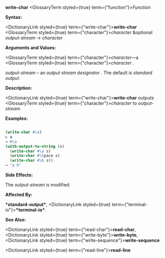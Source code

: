 **write-char** <GlossaryTerm styled={true} term={"function"}><i>Function</i></GlossaryTerm> 



**Syntax:** 



<DictionaryLink styled={true} term={"write-char"}><b>write-char</b></DictionaryLink> <GlossaryTerm styled={true} term={"character"}><i>character</i></GlossaryTerm> &amp;optional *output-stream → character* 



**Arguments and Values:** 



<GlossaryTerm styled={true} term={"character"}><i>character</i></GlossaryTerm>—a <GlossaryTerm styled={true} term={"character"}><i>character</i></GlossaryTerm> . 



*output-stream* – an *output stream designator* . The default is *standard output*. 



**Description:** 



<DictionaryLink styled={true} term={"write-char"}><b>write-char</b></DictionaryLink> outputs <GlossaryTerm styled={true} term={"character"}><i>character</i></GlossaryTerm> to *output-stream*. 



**Examples:**
```lisp

(write-char #\a) 
▷ a 
→ #\a 
(with-output-to-string (s) 
  (write-char #\a s) 
  (write-char #\Space s) 
  (write-char #\b s)) 
→ "a b" 

```
**Side Effects:** 



The *output-stream* is modified. 



**Affected By:** 



**\*standard-output\***, <DictionaryLink styled={true} term={"terminal-io"}><b>\*terminal-io\*</b></DictionaryLink>. 



**See Also:** 



<DictionaryLink styled={true} term={"read-char"}><b>read-char</b></DictionaryLink>, <DictionaryLink styled={true} term={"write-byte"}><b>write-byte</b></DictionaryLink>, <DictionaryLink styled={true} term={"write-sequence"}><b>write-sequence</b></DictionaryLink> 







 



 



<DictionaryLink styled={true} term={"read-line"}><b>read-line</b></DictionaryLink> 



